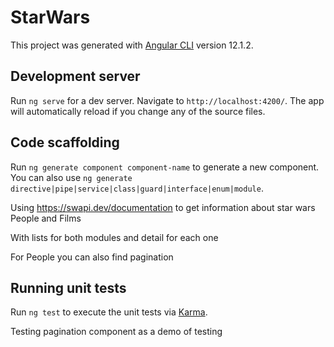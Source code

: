 # StarWars

This project was generated with [Angular CLI](https://github.com/angular/angular-cli) version 12.1.2.

## Development server

Run `ng serve` for a dev server. Navigate to `http://localhost:4200/`. The app will automatically reload if you change any of the source files.

## Code scaffolding

Run `ng generate component component-name` to generate a new component. You can also use `ng generate directive|pipe|service|class|guard|interface|enum|module`.

Using https://swapi.dev/documentation
to get information about star wars People and Films

With lists for both modules and detail for each one

For People you can also find pagination

## Running unit tests

Run `ng test` to execute the unit tests via [Karma](https://karma-runner.github.io).

Testing pagination component as a demo of testing
